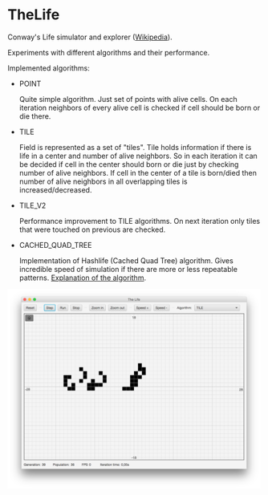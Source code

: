 # TheLife
Conway's Life simulator and explorer
([Wikipedia](https://en.wikipedia.org/wiki/Conway%27s_Game_of_Life)).

Experiments with different algorithms and their performance. 

Implemented algorithms: 

* POINT
   
    Quite simple algorithm. Just set of points with alive cells. 
    On each iteration neighbors of every alive cell is checked if 
    cell should be born or die there.

* TILE

    Field is represented as a set of "tiles". Tile holds information 
    if there is life in a center and number of alive neighbors.
    So in each iteration it can be decided if cell in the center 
    should born or die just by checking number of alive neighbors.
    If cell in the center of a tile is born/died then 
    number of alive neighbors in all overlapping tiles is 
    increased/decreased.  
    
* TILE_V2

    Performance improvement to TILE algorithms. On next iteration 
    only tiles that were touched on previous are checked.
      
* CACHED_QUAD_TREE

    Implementation of Hashlife (Cached Quad Tree) algorithm.
    Gives incredible speed of simulation if there are more or less 
    repeatable patterns. 
    [Explanation of the algorithm](http://www.drdobbs.com/jvm/an-algorithm-for-compressing-space-and-t/184406478).
    

![](img/main-window.png)


